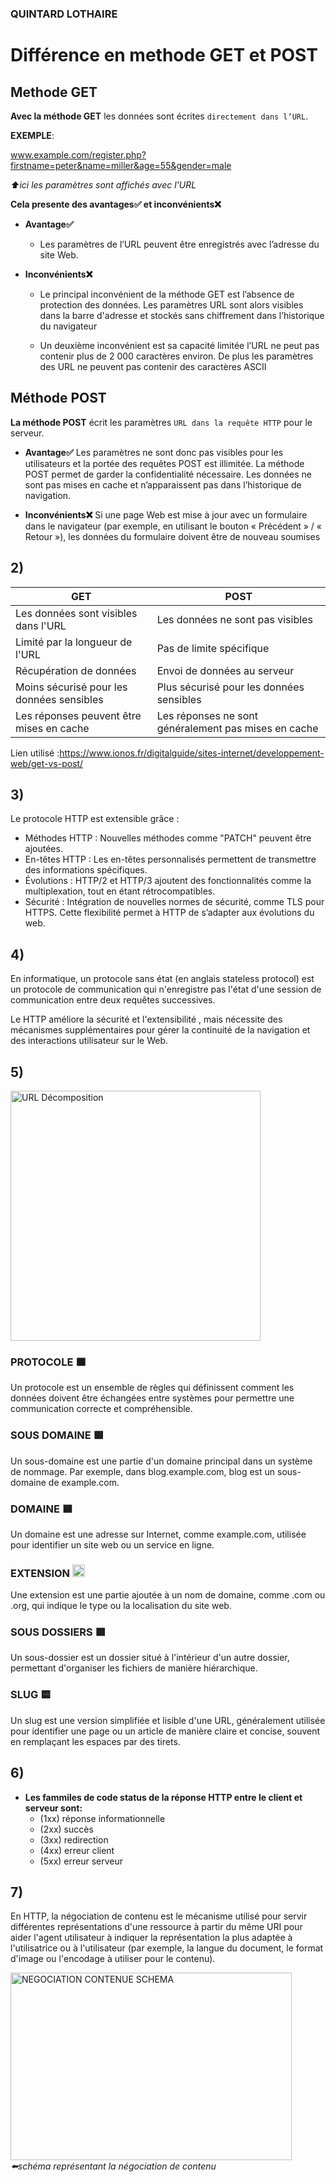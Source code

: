 ### QUINTARD LOTHAIRE

# Différence en methode GET et POST

## Methode GET

**Avec la méthode GET** les données sont écrites `directement dans l’URL`.

__EXEMPLE__:

www.example.com/register.php?firstname=peter&name=miller&age=55&gender=male

  _⬆️ici les paramètres sont affichés avec l'URL_

__Cela presente des  avantages✅ et  inconvénients❌__  


* __Avantage✅__
  -  Les paramètres de l’URL peuvent être enregistrés avec l’adresse du site Web.
 


* __Inconvénients❌__
  -  Le principal inconvénient de la méthode GET est l’absence de protection des données.
       Les paramètres URL sont alors visibles dans la barre d'adresse et stockés sans chiffrement dans l’historique du navigateur

  -  Un deuxième inconvénient est sa capacité limitée l’URL ne peut pas contenir plus de 2 000 caractères environ.
        De plus les paramètres des URL ne peuvent pas contenir des caractères ASCII


## Méthode POST     

__La méthode POST__ écrit les paramètres `URL dans la requête HTTP` pour le serveur.

* __Avantage✅__
Les paramètres ne sont donc pas visibles pour les utilisateurs et la portée des requêtes POST est illimitée.
La méthode POST permet de garder la confidentialité nécessaire. Les données ne sont pas mises en cache et n’apparaissent pas dans l’historique de navigation.


* __Inconvénients❌__
 Si une page Web est mise à jour avec un formulaire dans le navigateur (par exemple, en utilisant le bouton « Précédent » / « Retour »), les données du formulaire doivent être de nouveau soumises 



## 2)


| GET                                   | POST                                  |
|---------------------------------------|---------------------------------------|
| Les données sont visibles dans l'URL  | Les données ne sont pas visibles      |
| Limité par la longueur de l'URL       | Pas de limite spécifique              |
| Récupération de données               | Envoi de données au serveur           |
| Moins sécurisé pour les données sensibles | Plus sécurisé pour les données sensibles |
| Les réponses peuvent être mises en cache | Les réponses ne sont généralement pas mises en cache |

Lien utilisé :https://www.ionos.fr/digitalguide/sites-internet/developpement-web/get-vs-post/

## 3)

Le protocole HTTP est extensible grâce :

- Méthodes HTTP : Nouvelles méthodes comme "PATCH" peuvent être ajoutées.
- En-têtes HTTP : Les en-têtes personnalisés permettent de transmettre des informations spécifiques.
- Évolutions : HTTP/2 et HTTP/3 ajoutent des fonctionnalités comme la multiplexation, tout en étant rétrocompatibles.
- Sécurité : Intégration de nouvelles normes de sécurité, comme TLS pour HTTPS.
   Cette flexibilité permet à HTTP de s’adapter aux évolutions du web.

 ## 4)

  En informatique, un protocole sans état (en anglais stateless protocol)
  est un protocole de communication qui n'enregistre pas l'état d'une session de communication entre deux requêtes successives.

  Le HTTP améliore la sécurité et l'extensibilité , mais nécessite des mécanismes supplémentaires pour gérer la continuité de la navigation et des interactions utilisateur sur le Web.

## 5)

<img src="https://www.aurone.com/wp-content/uploads/blog/inline/images/anatomie-dune-url-siteweb.jpg" alt="URL Décomposition" width="400" height="400"> 

### PROTOCOLE 🟧
Un protocole est un ensemble de règles qui définissent comment les données doivent être échangées entre systèmes pour permettre une communication correcte et compréhensible.

### SOUS DOMAINE 🟩
Un sous-domaine est une partie d'un domaine principal dans un système de nommage. Par exemple, dans blog.example.com, blog est un sous-domaine de example.com.

### DOMAINE 🟦
Un domaine est une adresse sur Internet, comme example.com, utilisée pour identifier un site web ou un service en ligne.

### EXTENSION  <img src="https://www.apyart.com/3853-large_default/bleu-pastel-clair.jpg" alt="BLEU CLAIR" width="20" height="20"> 
Une extension est une partie ajoutée à un nom de domaine, comme .com ou .org, qui indique le type ou la localisation du site web.


### SOUS DOSSIERS 🟪
Un sous-dossier est un dossier situé à l'intérieur d'un autre dossier, permettant d'organiser les fichiers de manière hiérarchique.

### SLUG 🟨
Un slug est une version simplifiée et lisible d'une URL, généralement utilisée pour identifier une page ou un article de manière claire et concise, souvent en remplaçant les espaces par des tirets.


## 6)
* __Les fammiles de code status de la réponse HTTP entre le client et serveur sont:__
  - (1xx) réponse informationnelle
  - (2xx) succès
  - (3xx) redirection
  - (4xx) erreur client
  - (5xx) erreur serveur

## 7)
En HTTP, la négociation de contenu est le mécanisme utilisé pour servir différentes représentations d'une ressource à partir du même URI pour aider l'agent utilisateur à indiquer la représentation la plus adaptée à l'utilisatrice ou à l'utilisateur (par exemple, la langue du document, le format d'image ou l'encodage à utiliser pour le contenu).

<img src="https://developer.mozilla.org/fr/docs/Web/HTTP/Content_negotiation/httpnego.png" alt="NEGOCIATION CONTENUE SCHEMA" width="450" height="300"> _⬅️schéma représentant la négociation de contenu_







 





